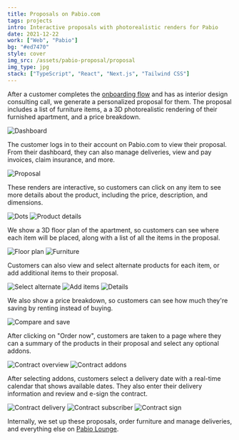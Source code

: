 ```yaml
---
title: Proposals on Pabio.com
tags: projects
intro: Interactive proposals with photorealistic renders for Pabio
date: 2021-12-22
work: ["Web", "Pabio"]
bg: "#ed7470"
style: cover
img_src: /assets/pabio-proposal/proposal
img_type: jpg
stack: ["TypeScript", "React", "Next.js", "Tailwind CSS"]
---
```


After a customer completes the [onboarding flow](/projects/2021/pabio-onboarding) and has as interior design consulting call, we generate a personalized proposal for them. The proposal includes a list of furniture items, a a 3D photorealistic rendering of their furnished apartment, and a price breakdown.

![Dashboard](/assets/pabio-proposal/dashboard.jpg)

The customer logs in to their account on Pabio.com to view their proposal. From their dashboard, they can also manage deliveries, view and pay invoices, claim insurance, and more.

![Proposal](/assets/pabio-proposal/proposal.jpg)

These renders are interactive, so customers can click on any item to see more details about the product, including the price, description, and dimensions.

![Dots](/assets/pabio-proposal/dots.jpg)
![Product details](/assets/pabio-proposal/product-details.jpg)

We show a 3D floor plan of the apartment, so customers can see where each item will be placed, along with a list of all the items in the proposal.

![Floor plan](/assets/pabio-proposal/floor-plan.jpg)
![Furniture](/assets/pabio-proposal/furniture.jpg)

Customers can also view and select alternate products for each item, or add additional items to their proposal.

![Select alternate](/assets/pabio-proposal/select-alternate.jpg)
![Add items](/assets/pabio-proposal/add-items.jpg)
![Details](/assets/pabio-proposal/details.jpg)

We also show a price breakdown, so customers can see how much they're saving by renting instead of buying.

![Compare and save](/assets/pabio-proposal/compare-and-save.jpg)

After clicking on "Order now", customers are taken to a page where they can a summary of the products in their proposal and select any optional addons.

![Contract overview](/assets/pabio-proposal/contract-overview.jpg)
![Contract addons](/assets/pabio-proposal/contract-addons.jpg)

After selecting addons, customers select a delivery date with a real-time calendar that shows available dates. They also enter their delivery information and review and e-sign the contract.

![Contract delivery](/assets/pabio-proposal/contract-delivery.jpg)
![Contract subscriber](/assets/pabio-proposal/contract-subscriber.jpg)
![Contract sign](/assets/pabio-proposal/contract-sign.jpg)

Internally, we set up these proposals, order furniture and manage deliveries, and everything else on [Pabio Lounge](/projects/2022/pabio-lounge).
